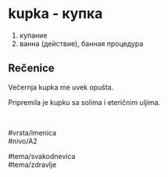 # kupka - купка

1. купание
2. ванна (действие), банная процедура

## Rečenice

Večernja kupka me uvek opušta.

Pripremila je kupku sa solima i eteričnim uljima.

<br>

#vrsta/imenica  
#nivo/A2  

#tema/svakodnevica  
#tema/zdravlje  
